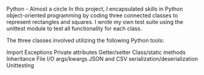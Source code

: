 Python - Almost a circle In this project, I encapsulated skills in Python object-oriented programming by coding three connected classes to represent rectangles and squares. I wrote my own test suite using the unittest module to test all functionality for each class.

The three classes involved utilizing the following Python tools:

Import Exceptions Private attributes Getter/setter Class/static methods Inheritance File I/O args/kwargs JSON and CSV serialization/deserialization Unittesting
